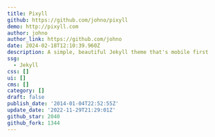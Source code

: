 ```yaml
---
title: Pixyll
github: https://github.com/johno/pixyll
demo: http://pixyll.com
author: johno
author_link: https://github.com/johno
date: 2024-02-18T12:10:39.960Z
description: A simple, beautiful Jekyll theme that's mobile first
ssg:
  - Jekyll
css: []
ui: []
cms: []
category: []
draft: false
publish_date: '2014-01-04T22:52:55Z'
update_date: '2022-11-29T21:29:01Z'
github_star: 2040
github_fork: 1344
---
```

